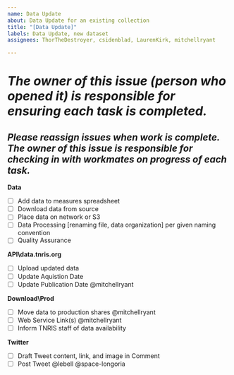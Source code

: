 ```yaml
---
name: Data Update
about: Data Update for an existing collection
title: "[Data Update]"
labels: Data Update, new dataset
assignees: ThorTheDestroyer, csidenblad, LaurenKirk, mitchellryant

---
```


# ***The owner of this issue (person who opened it) is responsible for ensuring each task is completed.***
## ***Please reassign issues when work is complete. The owner of this issue is responsible for checking in with workmates on progress of each task.***

**Data**
- [ ] Add data to measures spreadsheet
- [ ] Download data from source
- [ ] Place data on network or S3
- [ ] Data Processing [renaming file, data organization] per given naming convention
- [ ] Quality Assurance

**API\data.tnris.org**
- [ ] Upload updated data
- [ ] Update Aquistion Date
- [ ] Update Publication Date @mitchellryant
	
**Download\Prod**
- [ ] Move data to production shares @mitchellryant
- [ ] Web Service Link(s) @mitchellryant
- [ ] Inform TNRIS staff of data availability

**Twitter**
- [ ] Draft Tweet content, link, and image in Comment 
- [ ] Post Tweet @lebell @space-longoria
